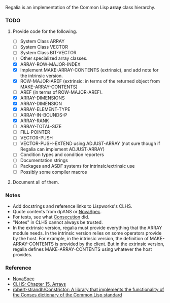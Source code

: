 Regalia is an implementation of the Common Lisp **array** class hierarchy.

### TODO

1. Provide code for the following.

   + [ ] System Class ARRAY 
   + [ ] System Class VECTOR
   + [ ] System Class BIT-VECTOR
   + [ ] Other specialized array classes.
   + [X] ARRAY-ROW-MAJOR-INDEX
   + [X] Implement MAKE-ARRAY-CONTENTS (extrinsic), and add note for the intrinsic version.
   + [X] ROW-MAJOR-AREF (extrinsic: in terms of the returned object from MAKE-ARRAY-CONTENTS)
   + [ ] AREF (in terms of ROW-MAJOR-AREF).
   + [X] ARRAY-DIMENSIONS
   + [X] ARRAY-DIMENSION
   + [X] ARRAY-ELEMENT-TYPE 
   + [ ] ARRAY-IN-BOUNDS-P
   + [X] ARRAY-RANK
   + [ ] ARRAY-TOTAL-SIZE
   + [ ] FILL-POINTER
   + [ ] VECTOR-PUSH
   + [ ] VECTOR-PUSH-EXTEND using ADJUST-ARRAY (not sure though if Regalia can implement ADJUST-ARRAY)
   + [ ] Condition types and condition reporters
   + [ ] Documentation strings 
   + [ ] Packages and ASDF systems for intrinsic/extrinsic use
   + [ ] Possibly some compiler macros 

2. Document all of them.

### Notes

+ Add docstrings and reference links to Lispworks's CLHS. 
+ Quote contents from dpANS or [NovaSpec](https://novaspec.org/cl/).
+ For tests, see what [Consecution](https://github.com/s-expressionists/Consecution/) did.
+ "Notes" in CLHS cannot always be trusted.
+ In the extrinsic version, regalia must provide everything that the ARRAY
  module needs. In the intrinsic version relies on some operators provide by
  the host. For example, in the intrinsic version, the definition of
  MAKE-ARRAY-CONTENTS is provided by the client. But in the extrinsic version,
  regalia defines MAKE-ARRAY-CONTENTS using whatever the host provides.

### Reference

+ [NovaSpec](https://novaspec.org/cl/)
+ [CLHS: Chapter 15. Arrays](https://www.lispworks.com/documentation/lw60/CLHS/Body/15_.htm)
+ [robert-strandh/Constrictor: A library that implements the functionality of the Conses dictionary of the Common Lisp standard](https://github.com/robert-strandh/Constrictor)
